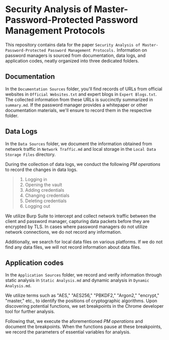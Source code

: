 # Security Analysis of Master-Password-Protected Password Management Protocols

This repository contains data for the paper `Security Analysis of Master-Password-Protected Password Management Protocols.` Information on password managers is sourced from documentation, data logs, and application codes, neatly organized into three dedicated folders.

## Documentation

In the `Documentation Sources` folder, you'll find records of URLs from official websites in `Official Websites.txt` and expert blogs in `Expert Blogs.txt`. The collected information from these URLs is succinctly summarized in `summary.md`. If the password manager provides a whitepaper or other documentation materials, we'll ensure to record them in the respective folder.


## Data Logs

In the `Data Sources` folder, we document the information obtained from network traffic in `Network Traffic.md` and local storage in the `Local Data Storage Files` directory.

During the collection of data logs, we conduct the following *PM operations* to record the changes in data logs.

> 1. Logging in
> 2. Opening the vault
> 3. Adding credentials
> 4. Changing credentials
> 5. Deleting credentials
> 6. Logging out

We utilize Burp Suite to intercept and collect network traffic between the client and password manager, capturing data packets before they are encrypted by TLS. In cases where password managers do not utilize network connections, we do not record any information. 

Additionally, we search for local data files on various platforms. If we do not find any data files, we will not record information about data files.


## Application codes

In the `Application Sources` folder, we record and verify information through static analysis in `Static Analysis.md` and dynamic analysis in `Dynamic Analysis.md`.

We utilize terms such as "AES," "AES256," "PBKDF2," "Argon2," "encrypt," "master," etc., to identify the positions of cryptographic algorithms. Upon discovering potential functions, we set breakpoints in the Chrome developer tool for further analysis.

Following that, we execute the aforementioned *PM operations* and document the breakpoints. When the functions pause at these breakpoints, we record the parameters of essential variables for analysis.

